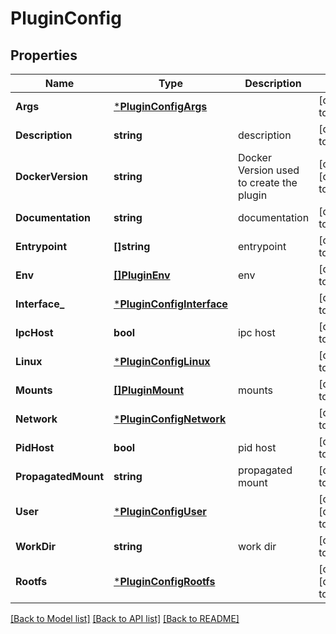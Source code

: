 # PluginConfig

## Properties
Name | Type | Description | Notes
------------ | ------------- | ------------- | -------------
**Args** | [***PluginConfigArgs**](PluginConfigArgs.md) |  | [default to null]
**Description** | **string** | description | [default to null]
**DockerVersion** | **string** | Docker Version used to create the plugin | [optional] [default to null]
**Documentation** | **string** | documentation | [default to null]
**Entrypoint** | **[]string** | entrypoint | [default to null]
**Env** | [**[]PluginEnv**](PluginEnv.md) | env | [default to null]
**Interface_** | [***PluginConfigInterface**](PluginConfigInterface.md) |  | [default to null]
**IpcHost** | **bool** | ipc host | [default to null]
**Linux** | [***PluginConfigLinux**](PluginConfigLinux.md) |  | [default to null]
**Mounts** | [**[]PluginMount**](PluginMount.md) | mounts | [default to null]
**Network** | [***PluginConfigNetwork**](PluginConfigNetwork.md) |  | [default to null]
**PidHost** | **bool** | pid host | [default to null]
**PropagatedMount** | **string** | propagated mount | [default to null]
**User** | [***PluginConfigUser**](PluginConfigUser.md) |  | [optional] [default to null]
**WorkDir** | **string** | work dir | [default to null]
**Rootfs** | [***PluginConfigRootfs**](PluginConfigRootfs.md) |  | [optional] [default to null]

[[Back to Model list]](../README.md#documentation-for-models) [[Back to API list]](../README.md#documentation-for-api-endpoints) [[Back to README]](../README.md)

